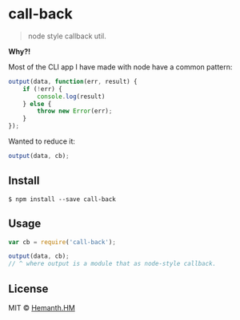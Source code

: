 # call-back

> node style callback util.

__Why?!__

Most of the CLI app I have made with node have a common pattern:

```js
output(data, function(err, result) {
	if (!err) {
		console.log(result)
	} else {
		throw new Error(err);
	}
});
```

Wanted to reduce it:

```js
output(data, cb);
```


## Install

```
$ npm install --save call-back
```


## Usage

```js
var cb = require('call-back');

output(data, cb); 
// ^ where output is a module that as node-style callback.
```


## License

MIT © [Hemanth.HM](http://h3manth.com)
